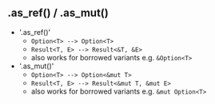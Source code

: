 ## .as_ref() / .as_mut()

* '.as_ref()'
  * `Option<T> --> Option<T>`
  * `Result<T, E> --> Result<&T, &E>`
  * also works for borrowed variants e.g. `&Option<T>`
* '.as_mut()'
  * `Option<T> --> Option<&mut T>`
  * `Result<T, E> --> Result<&mut T, &mut E>`
  * also works for borrowed variants e.g. `&mut Option<T>`